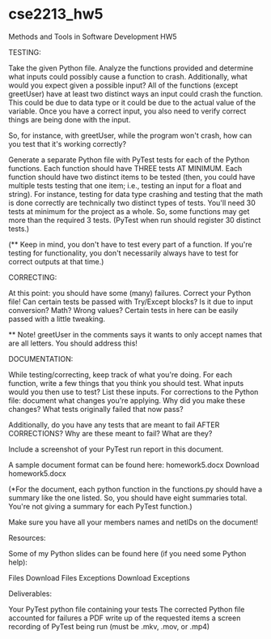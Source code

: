 # cse2213_hw5
Methods and Tools in Software Development HW5

TESTING:

Take the given Python file. Analyze the functions provided and determine what inputs could possibly cause a function to crash. Additionally, what would you expect given a possible input? All of the functions (except greetUser) have at least two distinct ways an input could crash the function. This could be due to data type or it could be due to the actual value of the variable. Once you have a correct input, you also need to verify correct things are being done with the input.

So, for instance, with greetUser, while the program won't crash, how can you test that it's working correctly?

Generate a separate Python file with PyTest tests for each of the Python functions. Each function should have THREE tests AT MINIMUM. Each function should have two distinct items to be tested (then, you could have multiple tests testing that one item; i.e., testing an input for a float and string). For instance, testing for data type crashing and testing that the math is done correctly are technically two distinct types of tests. You'll need 30 tests at minimum for the project as a whole. So, some functions may get more than the required 3 tests. (PyTest when run should register 30 distinct tests.)

(** Keep in mind, you don't have to test every part of a function. If you're testing for functionality, you don't necessarily always have to test for correct outputs at that time.)

CORRECTING:

At this point: you should have some (many) failures. Correct your Python file! Can certain tests be passed with Try/Except blocks? Is it due to input conversion? Math? Wrong values? Certain tests in here can be easily passed with a little tweaking.

** Note! greetUser in the comments says it wants to only accept names that are all letters. You should address this!

DOCUMENTATION:

While testing/correcting, keep track of what you're doing. For each function, write a few things that you think you should test. What inputs would you then use to test? List these inputs. For corrections to the Python file: document what changes you're applying. Why did you make these changes? What tests originally failed that now pass?

Additionally, do you have any tests that are meant to fail AFTER CORRECTIONS? Why are these meant to fail? What are they?

Include a screenshot of your PyTest run report in this document.

A sample document format can be found here: homework5.docx  Download homework5.docx 

(*For the document, each python function in the functions.py should have a summary like the one listed. So, you should have eight summaries total. You're not giving a summary for each PyTest function.)

Make sure you have all your members names and netIDs on the document!

Resources:

Some of my Python slides can be found here (if you need some Python help):

Files Download Files
Exceptions Download Exceptions

Deliverables:

Your PyTest python file containing your tests
The corrected Python file accounted for failures
a PDF write up of the requested items
a screen recording of PyTest being run
(must be .mkv, .mov, or .mp4)